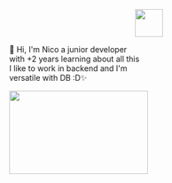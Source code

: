 <div class='container-img'>
  <center><img src="https://user-images.githubusercontent.com/77253206/217863586-753bf3d7-cf9d-4693-b7bc-afea4e981c81.gif" width="50" height="50" /></center>
</div>
<p>👋 Hi, I'm Nico a junior developer <br>
with +2 years learning about all this <br>
I like to work in backend and I'm <br> versatile with DB :D✨</p>
<img src="https://user-images.githubusercontent.com/77253206/217952071-921e8be0-72c4-4cf1-861f-5a70f09e4120.gif" width="250" height="150"/>



<!--Here are some ideas to get you started:

- 🔭 I’m currently working on ...
- 🌱 I’m currently learning ...
- 👯 I’m looking to collaborate on ...
- 🤔 I’m looking for help with ...
- 💬 Ask me about ...
- 📫 How to reach me: ...
- 😄 Pronouns: ...
- ⚡ Fun fact: ...
-->
